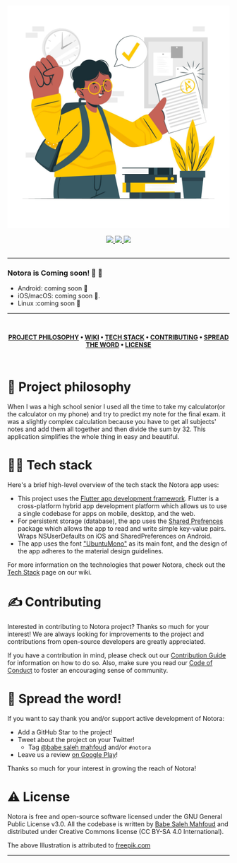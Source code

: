 ![Notora](thumbnail.png)

<div align='center'>
  
<a href='https://github.com/babe-saleh-mahfoud/Notora/releases'>
  
<img src='https://img.shields.io/github/v/release/babe-saleh-mahfoud/Notora?color=%23FDD835&label=version&style=for-the-badge'>
  
</a>
  
<a href='https://github.com/babe-saleh-mahfoud/Notora/blob/main/LICENSE'>
  
<img src='https://img.shields.io/github/license/babe-saleh-mahfoud/Notora?style=for-the-badge'>
  
</a>
  <img src='https://img.shields.io/badge/Dart-0175C2?style=for-the-badge&logo=dart&logoColor=white'>
</div>

<br />

---

### Notora is Coming soon! 🥳 🚀

- Android: coming soon 👀
- iOS/macOS: coming soon 👀.
- Linux :coming soon 👀

---

<br />

<div align="center">

**[PROJECT PHILOSOPHY](https://github.com/babe-saleh-mahfoud/Notora#-project-philosophy) •
[WIKI](https://github.com/babe-saleh-mahfoud/Notora#-wiki) •
[TECH STACK](https://github.com/babe-saleh-mahfoud/Notora#-tech-stack) •
[CONTRIBUTING](https://github.com/babe-saleh-mahfoud/Notora#%EF%B8%8F-contributing) •
[SPREAD THE WORD](https://github.com/babe-saleh-mahfoud/Notora#-spread-the-word) •
[LICENSE](https://github.com/babe-saleh-mahfoud/Notora#%EF%B8%8F-license)**

</div>

<br />

# 🧐 Project philosophy

When I was a high school senior I used all the time to take my calculator(or the calculator on my phone) and
try to predict my note for the final exam.
it was a slightly complex calculation because you have to get all subjects' notes and add them all together
and then divide the sum by 32.
This application simplifies the whole thing in easy and beautiful.

# 👨‍💻 Tech stack

Here's a brief high-level overview of the tech stack the Notora app uses:

- This project uses the [Flutter app development framework](https://flutter.dev/). Flutter is a cross-platform hybrid app development platform which allows us to use a single codebase for apps on mobile, desktop, and the web.
- For persistent storage (database), the app uses the [Shared Prefrences](https://pub.dev/packages/shared_preferences) package which allows the app to read and write simple key-value pairs. Wraps NSUserDefaults on iOS and SharedPreferences on Android.
- The app uses the font ["UbuntuMono"](https://fonts.google.com/specimen/Ubuntu+Mono) as its main font, and the design of the app adheres to the material design guidelines.

For more information on the technologies that power Notora, check out the [Tech Stack](https://github.com/babe-saleh-mahfoud/notora/wiki/Tech-Stack) page on our wiki.

# ✍️ Contributing

Interested in contributing to Notora project? Thanks so much for your interest! We are always looking for improvements to the project and contributions from open-source developers are greatly appreciated.

If you have a contribution in mind, please check out our [Contribution Guide](https://github.com/babe-saleh-mahfoud/notora/wiki/Contribution-Guide) for information on how to do so. Also, make sure you read our [Code of Conduct](https://github.com/babe-saleh-mahfoud/notora/wiki/Code-of-Conduct) to foster an encouraging sense of community.

# 🌟 Spread the word!

If you want to say thank you and/or support active development of Notora:

- Add a GitHub Star to the project!
- Tweet about the project on your Twitter!
  - Tag [@babe saleh mahfoud](https://www.linkedin.com/in/babe-saleh-mahfoud-519b52200/) and/or `#notora`
- Leave us a review [on Google Play](https://apps.apple.com/us/app/well-reboot-your-mindset/id1573357406)!

Thanks so much for your interest in growing the reach of Notora!

# ⚠️ License

Notora is free and open-source software licensed under the GNU General Public License v3.0. All the codebase is written by [Babe Saleh Mahfoud](https://github.com/babe-saleh-mahfoud) and distributed under Creative Commons license (CC BY-SA 4.0 International).

The above Illustration is attributed to [freepik.com](https://www.freepik.com/)
<br />

---
